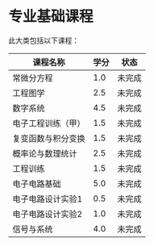 # 专业基础课程

此大类包括以下课程：

| 课程名称 | 学分 | 状态 |
| --- | --- | --- |
| 常微分⽅程 | 1.0 | 未完成 |
| ⼯程图学 | 2.5 | 未完成 |
| 数字系统 | 4.5 | 未完成 |
| 电⼦⼯程训练（甲） | 1.5 | 未完成 |
| 复变函数与积分变换 | 1.5 | 未完成 |
| 概率论与数理统计 | 2.5 | 未完成 |
| ⼯程训练 | 1.5 | 未完成 |
| 电⼦电路基础  | 5.0 | 未完成 |
| 电⼦电路设计实验1 | 0.5 | 未完成 |
| 电⼦电路设计实验2 | 1.0 | 未完成 |
| 信号与系统 | 4.0 | 未完成 |